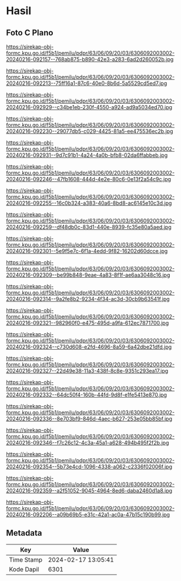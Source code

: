 # Hasil

## Foto C Plano

https://sirekap-obj-formc.kpu.go.id/f5b1/pemilu/pdpr/63/06/09/20/03/6306092003002-20240216-092157--768ab875-b890-42e3-a283-6ad2d260052b.jpg

https://sirekap-obj-formc.kpu.go.id/f5b1/pemilu/pdpr/63/06/09/20/03/6306092003002-20240216-092213--75ff16a1-87c6-40e0-8b6d-5a5529cd5ed7.jpg

https://sirekap-obj-formc.kpu.go.id/f5b1/pemilu/pdpr/63/06/09/20/03/6306092003002-20240216-092929--c34be1eb-230f-4550-a924-ad9a5034ed70.jpg

https://sirekap-obj-formc.kpu.go.id/f5b1/pemilu/pdpr/63/06/09/20/03/6306092003002-20240216-092230--29077db5-c029-4425-81a5-ee475536ec2b.jpg

https://sirekap-obj-formc.kpu.go.id/f5b1/pemilu/pdpr/63/06/09/20/03/6306092003002-20240216-092931--9d7c91b1-4a24-4a0b-bfb8-02da6ffabbeb.jpg

https://sirekap-obj-formc.kpu.go.id/f5b1/pemilu/pdpr/63/06/09/20/03/6306092003002-20240216-092246--47fb1608-444d-4e2e-80c6-0e13f2a54c9c.jpg

https://sirekap-obj-formc.kpu.go.id/f5b1/pemilu/pdpr/63/06/09/20/03/6306092003002-20240216-092255--16c0b324-a383-40a6-8bd8-ac6145e10c3d.jpg

https://sirekap-obj-formc.kpu.go.id/f5b1/pemilu/pdpr/63/06/09/20/03/6306092003002-20240216-092259--df48db0c-83d1-440e-8939-fc35e80a5aed.jpg

https://sirekap-obj-formc.kpu.go.id/f5b1/pemilu/pdpr/63/06/09/20/03/6306092003002-20240216-092301--5e9f5e7c-6f1a-4edd-9f82-16202d60dcce.jpg

https://sirekap-obj-formc.kpu.go.id/f5b1/pemilu/pdpr/63/06/09/20/03/6306092003002-20240216-092309--be99b848-9eae-4a83-8f1f-ae6aa3048c16.jpg

https://sirekap-obj-formc.kpu.go.id/f5b1/pemilu/pdpr/63/06/09/20/03/6306092003002-20240216-092314--9a2fe8b2-9234-4f34-ac3d-30cb9b63541f.jpg

https://sirekap-obj-formc.kpu.go.id/f5b1/pemilu/pdpr/63/06/09/20/03/6306092003002-20240216-092321--982960f0-e475-495d-a9fa-612ec7871700.jpg

https://sirekap-obj-formc.kpu.go.id/f5b1/pemilu/pdpr/63/06/09/20/03/6306092003002-20240216-092324--c730d608-e2fd-4696-8a59-6a42dbe21dfd.jpg

https://sirekap-obj-formc.kpu.go.id/f5b1/pemilu/pdpr/63/06/09/20/03/6306092003002-20240216-092327--22d49e38-11a3-438f-8c8e-9351c293ea17.jpg

https://sirekap-obj-formc.kpu.go.id/f5b1/pemilu/pdpr/63/06/09/20/03/6306092003002-20240216-092332--64dc50f4-160b-44fd-9d8f-e1fe5413e870.jpg

https://sirekap-obj-formc.kpu.go.id/f5b1/pemilu/pdpr/63/06/09/20/03/6306092003002-20240216-092336--8e703bf9-846d-4aec-b627-253e05bb85bf.jpg

https://sirekap-obj-formc.kpu.go.id/f5b1/pemilu/pdpr/63/06/09/20/03/6306092003002-20240216-092346--f7c26c12-4c3a-45a1-a628-494b495f2f2b.jpg

https://sirekap-obj-formc.kpu.go.id/f5b1/pemilu/pdpr/63/06/09/20/03/6306092003002-20240216-092354--5b73e4cd-1096-4338-a062-c2336f02006f.jpg

https://sirekap-obj-formc.kpu.go.id/f5b1/pemilu/pdpr/63/06/09/20/03/6306092003002-20240216-092359--a2f51052-9045-4964-8ed6-daba2460d1a8.jpg

https://sirekap-obj-formc.kpu.go.id/f5b1/pemilu/pdpr/63/06/09/20/03/6306092003002-20240216-092206--a09b69b5-e31c-42a1-ac0a-47b15c190b99.jpg


## Metadata

| Key        | Value               |
| ---------- | ------------------- |
| Time Stamp | 2024-02-17 13:05:41 |
| Kode Dapil | 6301                |



